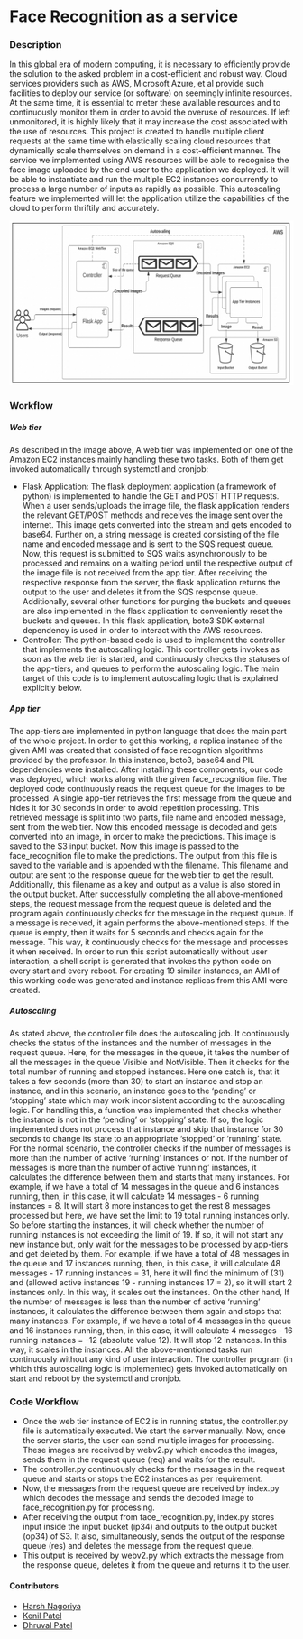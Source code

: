 #  Face Recognition as a service

### Description

In this global era of modern computing, it is necessary to efficiently provide the solution to the asked problem in a cost-efficient and robust way. Cloud services providers such as AWS, Microsoft Azure, et al provide such facilities to deploy our service (or software) on seemingly infinite resources. At the same time, it is essential to meter these available resources and to continuously monitor them in order to avoid the overuse of resources. If left unmonitored, it is highly likely that it may increase the cost associated with the use of resources. This project is created to handle multiple client requests at the same time with elastically scaling cloud resources that dynamically scale themselves on demand in a cost-efficient manner. The service we implemented using AWS resources will be able to recognise the face image uploaded by the end-user to the application we deployed. It will be able to instantiate and run the multiple EC2 instances concurrently to process a large number of inputs as rapidly as possible. This autoscaling feature we implemented will let the application utilize the capabilities of the cloud to perform thriftily and accurately.

![System Workflow](arch.png)

### Workflow

##### Web tier

As described in the image above, A web tier was implemented on one of the Amazon EC2 instances mainly handling these two tasks. Both of them get invoked automatically through systemctl and cronjob:

- Flask Application: The flask deployment application (a framework of python) is implemented to handle the GET and POST HTTP requests. When a user sends/uploads the image file, the flask application renders the relevant GET/POST methods and receives the image sent over the internet. This image gets converted into the stream and gets encoded to base64. Further on, a string message is created consisting of the file name and encoded message and is sent to the SQS request queue. Now, this request is submitted to SQS waits asynchronously to be processed and remains on a waiting period until the respective output of the image file is not received from the app tier. After receiving the respective response from the server, the flask application returns the output to the user and deletes it from the SQS response queue.  Additionally, several other functions for purging the buckets and queues are also implemented in the flask application to conveniently reset the buckets and queues. In this flask application, boto3 SDK external dependency is used in order to interact with the AWS resources.
- Controller: The python-based code is used to implement the controller that implements the autoscaling logic. This controller gets invokes as soon as the web tier is started, and continuously checks the statuses of the app-tiers, and queues to perform the autoscaling logic. The main target of this code is to implement autoscaling logic that is explained explicitly below.

##### App tier

The app-tiers are implemented in python language that does the main part of the whole project. In order to get this working, a replica instance of the given AMI was created that consisted of face recognition algorithms provided by the professor. In this instance, boto3, base64 and PIL dependencies were installed. After installing these components, our code was deployed, which works along with the given face_recognition file. The deployed code continuously reads the request queue for the images to be processed. A single app-tier retrieves the first message from the queue and hides it for 30 seconds in order to avoid repetition processing. This retrieved message is split into two parts, file name and encoded message, sent from the web tier. Now this encoded message is decoded and gets converted into an image, in order to make the predictions. This image is saved to the S3 input bucket. Now this image is passed to the face_recognition file to make the predictions. The output from this file is saved to the variable and is appended with the filename. This filename and output are sent to the response queue for the web tier to get the result. Additionally, this filename as a key and output as a value is also stored in the output bucket. After successfully completing the all above-mentioned steps, the request message from the request queue is deleted and the program again continuously checks for the message in the request queue. If a message is received, it again performs the above-mentioned steps. If the queue is empty, then it waits for 5 seconds and checks again for the message. This way, it continuously checks for the message and processes it when received. In order to run this script automatically without user interaction, a shell script is generated that invokes the python code on every start and every reboot. 
For creating 19 similar instances, an AMI of this working code was generated and instance replicas from this AMI were created.

##### Autoscaling

As stated above, the controller file does the autoscaling job. It continuously checks the status of the instances and the number of messages in the request queue. Here, for the messages in the queue, it takes the number of all the messages in the queue Visible and NotVisible. Then it checks for the total number of running and stopped instances. 
Here one catch is, that it takes a few seconds (more than 30) to start an instance and stop an instance, and in this scenario, an instance goes to the ‘pending’ or ‘stopping’ state which may work inconsistent according to the autoscaling logic. For handling this, a function was implemented that checks whether the instance is not in the ‘pending’ or ‘stopping’ state. If so, the logic implemented does not process that instance and skip that instance for 30 seconds to change its state to an appropriate ‘stopped’ or ‘running’ state. 
For the normal scenario, the controller checks if the number of messages is more than the number of active ‘running’ instances or not. If the number of messages is more than the number of active ‘running’ instances, it calculates the difference between them and starts that many instances. For example, if we have a total of 14 messages in the queue and 6 instances running, then, in this case, it will calculate 14 messages - 6 running instances = 8. It will start 8 more instances to get the rest 8 messages processed but here, we have set the limit to 19 total running instances only. So before starting the instances, it will check whether the number of running instances is not exceeding the limit of 19. If so, it will not start any new instance but, only wait for the messages to be processed by app-tiers and get deleted by them. For example, if we have a total of 48 messages in the queue and 17 instances running, then, in this case, it will calculate 48 messages - 17 running instances = 31, here it will find the minimum of (31) and (allowed active instances 19 - running instances 17 = 2), so it will start 2 instances only. In this way, it scales out the instances.
On the other hand, If the number of messages is less than the number of active ‘running’ instances, it calculates the difference between them again and stops that many instances. For example, if we have a total of 4 messages in the queue and 16 instances running, then, in this case, it will calculate 4 messages - 16 running instances = -12 (absolute value 12). It will stop 12 instances. In this way, it scales in the instances.
All the above-mentioned tasks run continuously without any kind of user interaction. The controller program (in which this autoscaling logic is implemented) gets invoked automatically on start and reboot by the systemctl and cronjob.

### Code Workflow

- Once the web tier instance of EC2 is in running status, the controller.py file is automatically executed. We start the server manually. Now, once the server starts, the user can send multiple images for processing. These images are received by webv2.py which encodes the images, sends them in the request queue (req) and waits for the result.
- The controller.py continuously checks for the messages in the request queue and starts or stops the EC2 instances as per requirement.
- Now, the messages from the request queue are received by index.py which decodes the message and sends the decoded image to face_recognition.py for processing. 
- After receiving the output from face_recognition.py, index.py stores input inside the input bucket (ip34) and outputs to the output bucket (op34) of S3. It also, simultaneously, sends the output of the response queue (res) and deletes the message from the request queue.
- This output is received by webv2.py which extracts the message from the response queue, deletes it from the queue and returns it to the user.

#### Contributors

- [Harsh Nagoriya](https://www.linkedin.com/in/harshnagoriya/)
- [Kenil Patel](https://www.linkedin.com/in/kenil-patel-0101/)
- [Dhruval Patel](https://www.linkedin.com/in/dhruval-p/)




